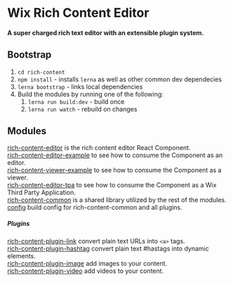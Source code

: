 # Wix Rich Content Editor

#### A super charged rich text editor with an extensible plugin system.

## Bootstrap
1. `cd rich-content`
2. `npm install` - installs `lerna` as well as other common dev dependecies
3. `lerna bootstrap` - links local dependencies
4. Build the modules by running one of the following:
    1. `lerna run build:dev` - build once
    2. `lerna run watch` - rebuild on changes


## Modules


[rich-content-editor](https://github.com/wix-incubator/rich-content/tree/master/rich-content-editor) is the rich content editor React Component.  
[rich-content-editor-example](https://github.com/wix-incubator/rich-content/tree/master/rich-content-editor-example) to see how to consume the Component as an editor.  
[rich-content-viewer-example](https://github.com/wix-incubator/rich-content/tree/master/rich-content-viewer-example) to see how to consume the Component as a viewer.  
[rich-content-editor-tpa](https://github.com/wix-incubator/rich-content/tree/master/rich-content-editor-tpa) to see how to consume the Component as a Wix Third Party Application.  
[rich-content-common](https://github.com/wix-incubator/rich-content/tree/master/rich-content-common) is a shared library utilized by the rest of the modules.  
[config](https://github.com/wix-incubator/rich-content/tree/master/config) build config for rich-content-common and all plugins.  

##### Plugins

[rich-content-plugin-link](https://github.com/wix-incubator/rich-content/tree/master/rich-content-plugin-link) convert plain text URLs into `<a>` tags.  
[rich-content-plugin-hashtag](https://github.com/wix-incubator/rich-content/tree/master/rich-content-plugin-hashtag) convert plain text #hastags into dynamic elements.  
[rich-content-plugin-image](https://github.com/wix-incubator/rich-content/tree/master/rich-content-plugin-image) add images to your content.  
[rich-content-plugin-video](https://github.com/wix-incubator/rich-content/tree/master/rich-content-plugin-video) add videos to your content.  